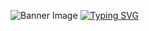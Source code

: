 ![Banner Image](https://media.discordapp.net/attachments/1205831813571022908/1220719478501802116/banner.png?ex=660ff69b&is=65fd819b&hm=0a5e2281863b9970c09f52ce64350b4edc5b5464724ec5847194f30a2ed7e409&=&format=webp&quality=lossless&width=1025&height=327)
[![Typing SVG](https://readme-typing-svg.demolab.com?font=JetBrains+Mono&duration=3000&pause=500&color=99D1DBBB&random=false&width=435&lines=Welcome+to+my+GitHub+profile!;Hey%2C+My+name+is+Arya;I+enjoy+creating+cool+things;I+play+video+games+too;Sometimes%2C+I+create+discord+stuff)](https://git.io/typing-svg)
